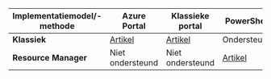 |**Implementatiemodel/-methode**|**Azure Portal**| **Klassieke portal** | **PowerShell**|
|-------------------------------------|-----------------|---------------------|---------------|
|**Klassiek** |  [Artikel](../articles/vpn-gateway/vpn-gateway-howto-point-to-site-classic-azure-portal.md)| [Artikel](../articles/vpn-gateway/point-to-site-create.md)  | Ondersteund |
|**Resource Manager** |Niet ondersteund| Niet ondersteund   | [Artikel](../articles/vpn-gateway/vpn-gateway-howto-point-to-site-rm-ps.md)  |




<!--HONumber=Oct16_HO3-->


